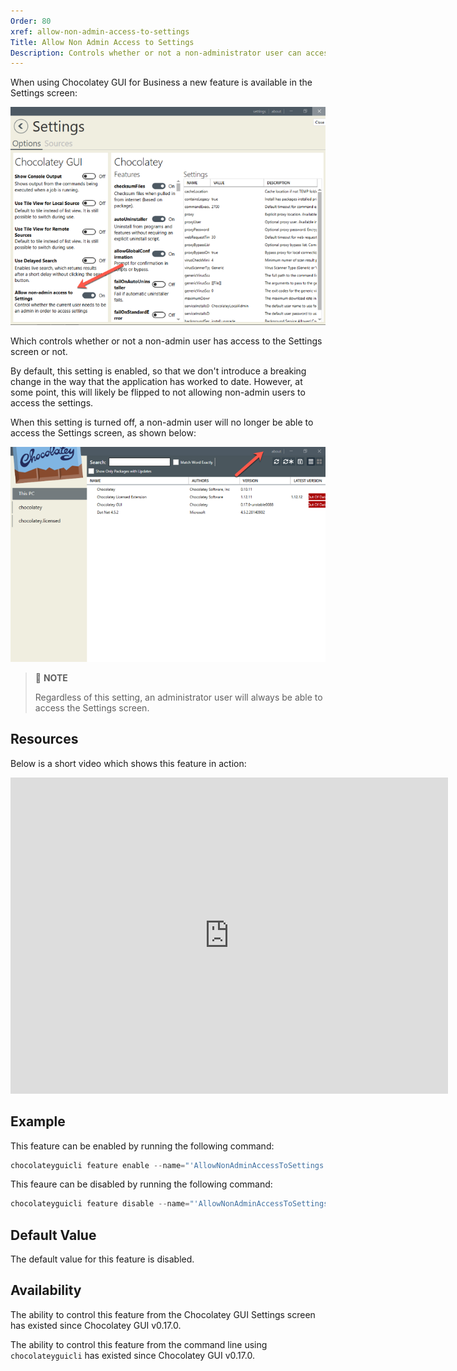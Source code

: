 ```yaml
---
Order: 80
xref: allow-non-admin-access-to-settings
Title: Allow Non Admin Access to Settings
Description: Controls whether or not a non-administrator user can access the Settings Screen.  NOTE - This feature will only work when using the licensed extension for Chocolatey and Chocolatey GUI.
---
```


When using Chocolatey GUI for Business a new feature is available in the Settings screen:

![Allow non-admin access to Settings](/assets/images/chocolatey-gui/allow_non_admin_access_to_settings.png "Allow non-admin access to Settings")

Which controls whether or not a non-admin user has access to the Settings screen or not.

By default, this setting is enabled, so that we don't introduce a breaking change in the way that the application has worked to date.  However, at some point, this will likely be flipped to not allowing non-admin users to access the settings.

When this setting is turned off, a non-admin user will no longer be able to access the Settings screen, as shown below:

![Access to Settings screen removed](/assets/images/chocolatey-gui/access_to_settings_removed.png "Access to Settings screen removed")

> :memo: **NOTE**
>
> Regardless of this setting, an administrator user will always be able to access the Settings screen.

## Resources

Below is a short video which shows this feature in action:

<iframe width="700" height="506" src="https://www.youtube.com/embed/VCTHWo7cgW0" frameborder="0" allow="autoplay; encrypted-media" allowfullscreen></iframe>

## Example

This feature can be enabled by running the following command:

```powershell
chocolateyguicli feature enable --name="'AllowNonAdminAccessToSettings'"
```

This feaure can be disabled by running the following command:

```powershell
chocolateyguicli feature disable --name="'AllowNonAdminAccessToSettings'"
```

## Default Value

The default value for this feature is disabled.

## Availability

The ability to control this feature from the Chocolatey GUI Settings screen has existed since Chocolatey GUI v0.17.0.

The ability to control this feature from the command line using `chocolateyguicli` has existed since Chocolatey GUI
v0.17.0.
